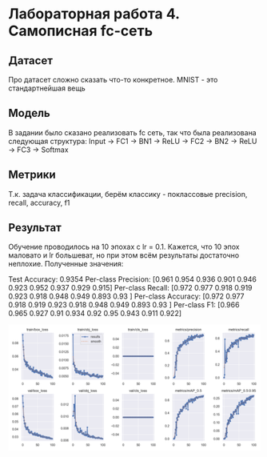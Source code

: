 # Лабораторная работа 4. Самописная fc-сеть
## Датасет
Про датасет сложно сказать что-то конкретное. MNIST - это стандартнейшая вещь

## Модель
В задании было сказано реализовать fc сеть, так что была реализована следующая структура:
Input   ->  FC1 ->  BN1 ->  ReLU    ->  FC2 ->  BN2 ->  ReLU    ->  FC3 ->  Softmax	

## Метрики
Т.к. задача классификации, берём классику - поклассовые precision, recall, accuracy, f1

## Результат
Обучение проводилось на 10 эпохах с lr = 0.1. Кажется, что 10 эпох маловато и lr большеват, но при этом всём результаты достаточно неплохие.
Полученные значения:

Test Accuracy: 0.9354
Per-class Precision: [0.961 0.954 0.936 0.901 0.946 0.923 0.952 0.937 0.929 0.915]
Per-class Recall: [0.972 0.977 0.918 0.919 0.923 0.918 0.948 0.949 0.893 0.93 ]
Per-class Accuracy: [0.972 0.977 0.918 0.919 0.923 0.918 0.948 0.949 0.893 0.93 ]
Per-class F1: [0.966 0.965 0.927 0.91  0.934 0.92  0.95  0.943 0.911 0.922]

![Иллюстрация 1](https://github.com/KamenevIvan/AIcourse/blob/main/Lab3/forREADME/results.png)